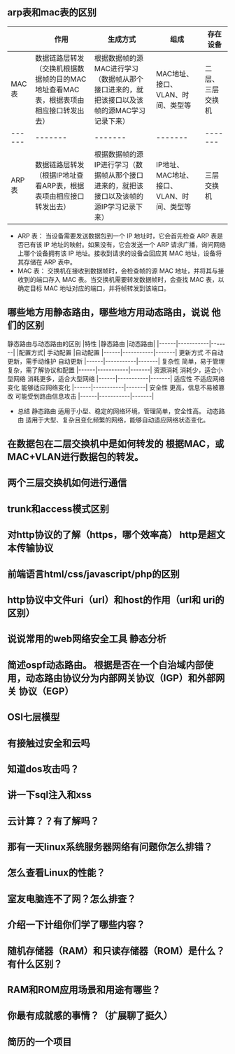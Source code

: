 ## arp表和mac表的区别
|      | 作用 | 生成方式 | 组成 |存在设备|
| ---- | ----- | ----- | ----- | ----- |
|MAC表 | 数据链路层转发（交换机根据数据帧的目的MAC地址查看MAC表，根据表项由相应接口转发出去）|根据数据帧的源MAC进行学习（数据帧从那个接口进来的，就把该接口以及该帧的源MAC学习记录下来）|MAC地址、接口、VLAN、时间、类型等|二层、三层交换机
|------|-------|-------|-------|-------|
|ARP表 | 数据链路层转发（根据IP地址查看ARP表，根据表项由相应接口转发出去）|根据数据帧的源IP进行学习（数据帧从那个接口进来的，就把该接口以及该帧的源IP学习记录下来）|IP地址、MAC地址、接口、VLAN、时间、类型等|三层交换机|

- ARP 表：
当设备需要发送数据包到一个 IP 地址时，它会首先检查 ARP 表是否已有该 IP 地址的映射。如果没有，它会发送一个 ARP 请求广播，询问网络上哪个设备拥有该 IP 地址。接收到请求的设备会回应其 MAC 地址，设备将其存储在 ARP 表中。
- MAC 表：
交换机在接收到数据帧时，会检查帧的源 MAC 地址，并将其与接收到的端口存入 MAC 表。当交换机需要转发数据帧时，会查找 MAC 表，以确定目标 MAC 地址对应的端口，并将帧转发到该端口。

## 哪些地方用静态路由，哪些地方用动态路由，说说 他们的区别
静态路由与动态路由的区别
|特性	|静态路由	|动态路由|
|------|-----------|-------|
|配置方式|	手动配置	|自动配置
|------|-----------|-------|
更新方式	不自动更新，需手动维护	自动更新
|------|-----------|-------|
复杂性	简单，易于管理	复杂，需了解协议和配置
|------|-----------|-------|
资源消耗	消耗少，适合小型网络	消耗更多，适合大型网络
|------|-----------|-------|
适应性	不适应网络变化	能够适应网络变化
|------|-----------|-------|
安全性	更高，信息不易被篡改	可能受到路由信息攻击
|------|-----------|-------|

- 总结
静态路由 适用于小型、稳定的网络环境，管理简单，安全性高。
动态路由 适用于大型、复杂且变化频繁的网络，能够自动适应网络状态变化。

## 在数据包在二层交换机中是如何转发的 根据MAC，或MAC+VLAN进行数据包的转发。

## 两个三层交换机如何进行通信

## trunk和access模式区别

## 对http协议的了解（https，哪个效率高） http是超文本传输协议

## 前端语言html/css/javascript/php的区别

## http协议中文件uri（url）和host的作用（url和 uri的区别）

## 说说常用的web网络安全工具 静态分析


## 简述ospf动态路由。 根据是否在一个自治域内部使用，动态路由协议分为内部网关协议（IGP）和外部网关 协议（EGP）

## OSI七层模型


## 有接触过安全和云吗



## 知道dos攻击吗？


## 讲一下sql注入和xss



## 云计算？？有了解吗？


## 那有一天linux系统服务器网络有问题你怎么排错？


## 怎么查看Linux的性能？


## 室友电脑连不了网？怎么排查？


## 介绍一下计组你们学了哪些内容？



## 随机存储器（RAM）和只读存储器（ROM）是什么？有什么区别？


## RAM和ROM应用场景和用途有哪些？



## 你最有成就感的事情？（扩展聊了挺久）

## 简历的一个项目